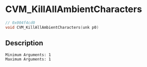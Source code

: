 # CVM_KillAllAmbientCharacters
```c
// 0x004f4cd0
void CVM_KillAllAmbientCharacters(unk p0)
```
## Description
```
Minimum Arguments: 1
Maximum Arguments: 1
```

